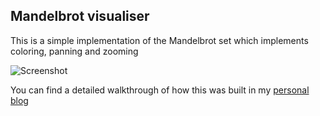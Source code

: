 ## Mandelbrot visualiser

This is a simple implementation of the Mandelbrot set which implements coloring, panning and zooming

![Screenshot](https://sgamal.com/static/f670e2f2f0a4241a7252fd6d3d88aaa7/4f4d6/01.jpg)

You can find a detailed walkthrough of how this was built in my [personal blog](https://sgamal.com/blog/mandelbrot-1)
